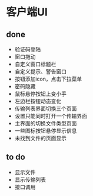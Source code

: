 # 客户端UI

## done

- 验证码登陆
- 窗口拖动
- 自定义窗口标题栏
- 自定义提示、警告窗口
- 按钮添加icon，点击下拉菜单
- 密码隐藏
- 鼠标悬停按钮上变小手
- 左边栏按钮动态变化
- 传输列表界面切换三个页面
- 设置只能同时打开一个传输界面
- 主界面的切换文件类型页面
- 一些图标按钮悬停显示信息
- 未找到文件的页面显示

## to do

- 显示文件
- 显示传输列表
- 接口调用
